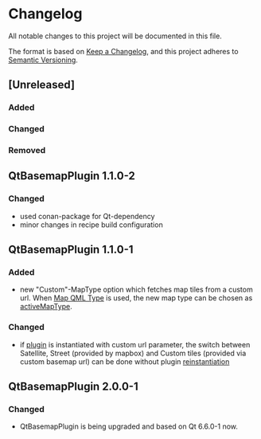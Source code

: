 # Changelog
All notable changes to this project will be documented in this file.

The format is based on [Keep a Changelog](https://keepachangelog.com/en/1.0.0/),
and this project adheres to [Semantic Versioning](https://semver.org/spec/v2.0.0.html).


## [Unreleased]

### Added

### Changed

### Removed


## QtBasemapPlugin 1.1.0-2

### Changed
- used conan-package for Qt-dependency
- minor changes in recipe build configuration


## QtBasemapPlugin 1.1.0-1

### Added
- new "Custom"-MapType option which fetches map tiles from a custom url. When [Map QML Type](https://doc.qt.io/qt-5/qml-qtlocation-map.html) is used,
the new map type can be chosen as [activeMapType](https://doc.qt.io/qt-5/qml-qtlocation-map.html#activeMapType-prop).

### Changed
- if [plugin](https://doc.qt.io/qt-5/qml-qtlocation-plugin.html) is instantiated with custom url parameter, the switch between Satellite, Street (provided by mapbox) 
and Custom tiles (provided via custom basemap url) can be done without plugin [reinstantiation](https://doc.qt.io/qt-5/qml-qtlocation-map.html#plugin-prop)


## QtBasemapPlugin 2.0.0-1

### Changed
- QtBasemapPlugin is being upgraded and based on Qt 6.6.0-1 now.